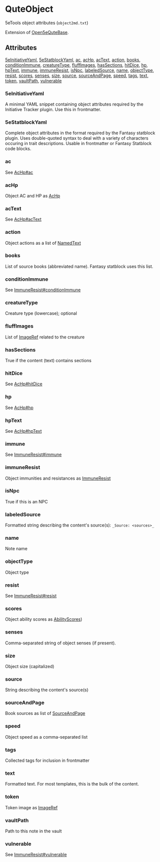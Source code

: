 # QuteObject

5eTools object attributes (`object2md.txt`)

Extension of [Open5eQuteBase](Open5eQuteBase.md).

## Attributes

[5eInitiativeYaml](#5einitiativeyaml), [5eStatblockYaml](#5estatblockyaml), [ac](#ac), [acHp](#achp), [acText](#actext), [action](#action), [books](#books), [conditionImmune](#conditionimmune), [creatureType](#creaturetype), [fluffImages](#fluffimages), [hasSections](#hassections), [hitDice](#hitdice), [hp](#hp), [hpText](#hptext), [immune](#immune), [immuneResist](#immuneresist), [isNpc](#isnpc), [labeledSource](#labeledsource), [name](#name), [objectType](#objecttype), [resist](#resist), [scores](#scores), [senses](#senses), [size](#size), [source](#source), [sourceAndPage](#sourceandpage), [speed](#speed), [tags](#tags), [text](#text), [token](#token), [vaultPath](#vaultpath), [vulnerable](#vulnerable)


### 5eInitiativeYaml

A minimal YAML snippet containing object attributes required by the Initiative Tracker plugin. Use this in frontmatter.

### 5eStatblockYaml

Complete object attributes in the format required by the Fantasy statblock plugin. Uses double-quoted syntax to deal with a variety of characters occuring in trait descriptions. Usable in frontmatter or Fantasy Statblock code blocks.

### ac

See [AcHp#ac](AcHp.md#ac)

### acHp

Object AC and HP as [AcHp](AcHp.md)

### acText

See [AcHp#acText](AcHp.md#acText)

### action

Object actions as a list of [NamedText](../NamedText.md)

### books

List of source books (abbreviated name). Fantasy statblock uses this list.

### conditionImmune

See [ImmuneResist#conditionImmune](ImmuneResist.md#conditionImmune)

### creatureType

Creature type (lowercase); optional

### fluffImages

List of [ImageRef](../ImageRef.md) related to the creature

### hasSections

True if the content (text) contains sections

### hitDice

See [AcHp#hitDice](AcHp.md#hitDice)

### hp

See [AcHp#hp](AcHp.md#hp)

### hpText

See [AcHp#hpText](AcHp.md#hpText)

### immune

See [ImmuneResist#immune](ImmuneResist.md#immune)

### immuneResist

Object immunities and resistances as [ImmuneResist](ImmuneResist.md)

### isNpc

True if this is an NPC

### labeledSource

Formatted string describing the content's source(s): `_Source: <sources>_`

### name

Note name

### objectType

Object type

### resist

See [ImmuneResist#resist](ImmuneResist.md#resist)

### scores

Object ability scores as [AbilityScores](AbilityScores.md))

### senses

Comma-separated string of object senses (if present).

### size

Object size (capitalized)

### source

String describing the content's source(s)

### sourceAndPage

Book sources as list of [SourceAndPage](../SourceAndPage.md)

### speed

Object speed as a comma-separated list

### tags

Collected tags for inclusion in frontmatter

### text

Formatted text. For most templates, this is the bulk of the content.

### token

Token image as [ImageRef](../ImageRef.md)

### vaultPath

Path to this note in the vault

### vulnerable

See [ImmuneResist#vulnerable](ImmuneResist.md#vulnerable)
